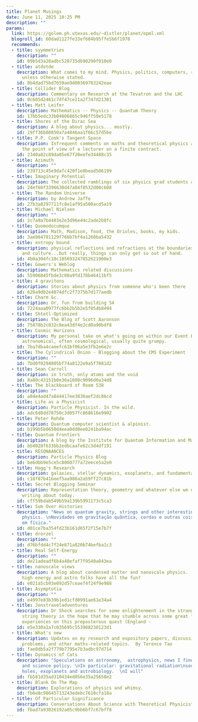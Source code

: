 ```yaml
---
title: Planet Musings
date: June 11, 2025 10:25 PM
description: ""
params:
  link: https://golem.ph.utexas.edu/~distler/planet/opml.xml
  blogroll_id: 60dad1127fe33ef684b95ffe5b6f1978
  recommends:
  - title: syymmetries
    description: ""
    id: 09b5d3a28adbc528735db90290f910e0
  - title: atdotde
    description: What comes to my mind. Physics, politics, computers, rants. All CC-BY-SA
      unless otherwise stated.
    id: 0b4dad75bd7659ae9d00369783242eae
  - title: Collider Blog
    description: Commentary on Research at the Tevatron and the LHC
    id: 0c605d2461c7df47ce21a2f747d21301
  - title: Matt Leifer
    description: Mathematics -- Physics -- Quantum Theory
    id: 17bb5edc33b04806865c946ff50e5178
  - title: Shores of the Dirac Sea
    description: A blog about physics... mostly.
    id: 19ff36b00850a7a4846aa1f66c57d56e
  - title: P.P. Cook's Tangent Space
    description: Infrequent comments on maths and theoretical physics as seen from
      the point of view of a lecturer on a finite contract.
    id: 2340a82c89da05e67f20eefe34488c35
  - title: Azimuth
    description: ""
    id: 239713c45e9dafc420f1e0bead506199
  - title: Imaginary Potential
    description: The collected ramblings of six physics grad students and postdocs.
    id: 24ef68f3396638d47a04f0532d00c608
  - title: The Random Universe
    description: by Andrew Jaffe
    id: 27b3a8297711fc8e1af95a500acd5a19
  - title: Michael Nielsen
    description: ""
    id: 2c7a9a7b4483e2e3d96e44c2ade2b8fc
  - title: Quomodocumque
    description: Math, Madison, food, the Orioles, books, my kids.
    id: 3ae864781129f766b7bf4a1268ba5432
  - title: entropy bound
    description: physical reflections and refractions at the boundaries of science
      and culture...but really, things can only get so out of hand.
    id: 4b0a304fc10c105693247852621900e3
  - title: Gowers's Weblog
    description: Mathematics related discussions
    id: 55906845fbde3c08a9fd178b46411bf5
  - title: 4 gravitons
    description: Stories about physics from someone who's been there
    id: 620a9db2e4074dfc2f7375b7d177aedb
  - title: Charm &c.
    description: Or, fun from building 54
    id: 7224aaa0977fc6bb2b5b2e5f054b8494
  - title: Shtetl-Optimized
    description: The Blog of Scott Aaronson
    id: 75878b2c032c8ea43df4e2cd0a90bdf8
  - title: Cosmic Horizons
    description: My personal take on what's going on within our Event Horizon. Mostly
      astronomical, often cosmological, usually quite grumpy.
    id: 7ba7dba4caeefc61bf06a5e3fb2e6e2c
  - title: The Cylindrical Onion - Blogging about the CMS Experiment
    description: ""
    id: 7bd0f0294805bf74a8122e9a5f7081d2
  - title: Sean Carroll
    description: in truth, only atoms and the void
    id: 8a80c43151b0e36a1608c9096d0a34d8
  - title: The blackboard of Room 538
    description: ""
    id: a84e4ad47a844417ee3836aef2dc86cd
  - title: Life as a Physicist
    description: Particle Physicist. In the wild.
    id: adc6d8dd78750c3d057fc868616e9902
  - title: Peter Rohde
    description: Quantum computer scientist & alpinist.
    id: b199b5b0650d4eea0dd0ee8241ba94ac
  - title: Quantum Frontiers
    description: A blog by the Institute for Quantum Information and Matter @ Caltech
    id: bb4028f633bb2edbcaafe62c3d4df191
  - title: RÉSONAANCES
    description: Particle Physics Blog
    id: be6dbb9e5ce5c8060777a72eece5a2e0
  - title: Hogg's Research
    description: galaxies, stellar dynamics, exoplanets, and fundamental astronomy
    id: c18f87b416eef5aa986a2a59ff27c81b
  - title: Secret Blogging Seminar
    description: Representation theory, geometry and whatever else we decide is worth
      writing about today.
    id: cff59bdab549b59a139b5991173c5ca3
  - title: Sum Over Histories
    description: "News on quantum gravity, strings and other interesting stuff in
      physics. \nNovidades em gravitação quântica, cordas e outras coisas interessantes
      em física."
    id: d01ce7ba354fd23b161d65f2f15e7b7f
  - title: drorzel
    description: ""
    id: d76bfdd4c7f24e871a820b74befba1c3
  - title: Real Self-Energy
    description: ""
    id: de21adeadf6b4a48efaf7f9540a043ea
  - title: nanoscale views
    description: A blog about condensed matter and nanoscale physics.  Why should
      high energy and astro folks have all the fun?
    id: e021a5cb93e092d57ceaef4f24f9e988
  - title: Asymptotia
    description: ""
    id: e4997e83b39b1ed1cfd0991ae61e34a4
  - title: Jonstraveladventures
    description: Dr Shock searches for some enlightenment in the strange world of
      string theory in the hope that he may stumble across some great food and interesting
      experiences on this preposterous quest (England -
    id: e5e330a1a7c035695c553988230123d1
  - title: What's new
    description: Updates on my research and expository papers, discussion of open
      problems, and other maths-related topics.  By Terence Tao
    id: fae8db5a2f779b7795e7b3adbc97d714
  - title: Dynamics of Cats
    description: "Speculations on astronomy,  astrophysics, news I find interesting,\nscience
      and science policy. \nIn particular: gravitational radiation\nsources, black
      holes, exoplanets and astrobiology.  \nI will"
    id: fb581d35ad310434ed856e35a25658e2
  - title: Blank On The Map
    description: Explorations of physics and whimsy.
    id: fb6e8c98645713243edebc7610cfa18a
  - title: Of Particular Significance
    description: Conversations About Science with Theoretical Physicist Matt Strassler
    id: fbad7a93026192a05c9bb6bf7c67bff8
---
```

